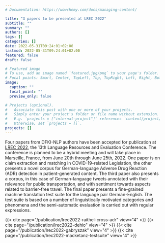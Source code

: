 ```yaml
---
# Documentation: https://wowchemy.com/docs/managing-content/

title: "3 papers to be presented at LREC 2022"
subtitle: ""
summary: ""
authors: []
tags: []
categories: []
date: 2022-05-31T09:24:01+02:00
lastmod: 2022-05-31T09:24:01+02:00
featured: false
draft: false

# Featured image
# To use, add an image named `featured.jpg/png` to your page's folder.
# Focal points: Smart, Center, TopLeft, Top, TopRight, Left, Right, BottomLeft, Bottom, BottomRight.
image:
  caption: ""
  focal_point: ""
  preview_only: false

# Projects (optional).
#   Associate this post with one or more of your projects.
#   Simply enter your project's folder or file name without extension.
#   E.g. `projects = ["internal-project"]` references `content/project/deep-learning/index.md`.
#   Otherwise, set `projects = []`.
projects: []
---
```


Four papers from DFKI-NLP authors have been accepted for publication at [LREC 2022](https://lrec2022.lrec-conf.org/en/), the 13th Language Resources and Evaluation Conference. The conference is planned to be a hybrid meeting and will take place in Marseille, France, from June 20th through June 25th, 2022. One paper is on claim extraction and matching in COVID-19-related Legislation, the other presents a novel corpus for German-language Adverse Drug Reaction (ADR) detection in patient-generated content. The third paper also presents a corpus, in this case of German-language tweets annotated with their relevance for public transportation, and with sentiment towards aspects related to barrier-free travel. The final paper presents a fine-grained machine translation test suite for the language pair German-English. The test suite is based on a number of linguistically motivated categories and phenomena and the semi-automatic evaluation is carried out with regular expressions.

{{< cite page="/publication/lrec2022-raithel-cross-adr" view="4" >}}
{{< cite page="/publication/lrec2022-dehio" view="4" >}}
{{< cite page="/publication/lrec2022-gabryszak" view="4" >}}
{{< cite page="/publication/lrec2022-macketanz-testsuite" view="4" >}}
